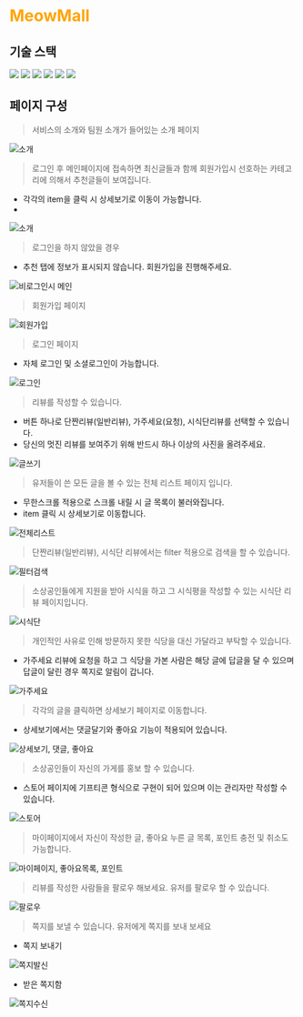 # <span style="color:orange">MeowMall</span>

## 기술 스택

<img src="https://img.shields.io/badge/html5-E34F26?style=for-the-badge&logo=html5&logoColor=white"> <img src="https://img.shields.io/badge/css-1572B6?style=for-the-badge&logo=css3&logoColor=white">
<img src="https://img.shields.io/badge/javascript-F7DF1E?style=for-the-badge&logo=javascript&logoColor=black">
<img src="https://img.shields.io/badge/vue.js-4FC08D?style=for-the-badge&logo=vue.js&logoColor=white">
<img src="https://img.shields.io/badge/node.js-339933?style=for-the-badge&logo=Node.js&logoColor=white">
<img src="https://img.shields.io/badge/mysql-4479A1?style=for-the-badge&logo=mysql&logoColor=white">

## 페이지 구성

> 서비스의 소개와 팀원 소개가 들어있는 소개 페이지

![소개](https://github.com/LeeHanJun00/MeowMall/assets/137124830/4ea9710c-995d-4187-9830-c1be249aae6a)

> 로그인 후 메인페이지에 접속하면 최신글들과 함께 회원가입시 선호하는 카테고리에 의해서 추천글들이 보여집니다.
- 각각의 item을 클릭 시 상세보기로 이동이 가능합니다.
- 
![소개](https://github.com/LeeHanJun00/MeowMall/issues/2#issue-1868837659)


> 로그인을 하지 않았을 경우
- 추천 탭에 정보가 표시되지 않습니다. 회원가입을 진행해주세요.

![비로그인시 메인](https://user-images.githubusercontent.com/89783182/172988614-ccd699ae-f553-4aa8-bf93-af44f1ff2bb3.gif)

> 회원가입 페이지

![회원가입](https://user-images.githubusercontent.com/89783182/172988663-adfbcc95-a1b6-4625-b827-567ba17f174a.gif)

> 로그인 페이지
- 자체 로그인 및 소셜로그인이 가능합니다.

![로그인](https://user-images.githubusercontent.com/89783182/172988673-5a79df39-7f10-4ae7-a3cc-363b3ae240e3.gif)

> 리뷰를 작성할 수 있습니다.
- 버튼 하나로 단짠리뷰(일반리뷰), 가주세요(요청), 시식단리뷰를 선택할 수 있습니다.
- 당신의 멋진 리뷰를 보여주기 위해 반드시 하나 이상의 사진을 올려주세요.

![글쓰기](https://user-images.githubusercontent.com/89783182/172997387-9ead8607-f300-45c2-acde-b2466f046a5c.gif)

> 유저들이 쓴 모든 글을 볼 수 있는 전체 리스트 페이지 입니다.
- 무한스크롤 적용으로 스크롤 내릴 시 글 목록이 불러와집니다. <br>
- item 클릭 시 상세보기로 이동합니다. <br>

![전체리스트](https://user-images.githubusercontent.com/89783182/172989092-18d6f821-0096-4f76-beb3-f3554c362710.gif)

> 단짠리뷰(일반리뷰), 시식단 리뷰에서는 filter 적용으로 검색을 할 수 있습니다.

![필터검색](https://user-images.githubusercontent.com/89783182/172990010-6b5ee217-2a33-4883-a01e-1f8cb1d0b487.gif)

> 소상공인들에게 지원을 받아 시식을 하고 그 시식평을 작성할 수 있는 시식단 리뷰 페이지입니다.

![시식단](https://user-images.githubusercontent.com/89783182/172989942-c0c519d0-6c87-4548-b613-796c0790ef02.gif)

> 개인적인 사유로 인해 방문하지 못한 식당을 대신 가달라고 부탁할 수 있습니다.
- 가주세요 리뷰에 요청을 하고 그 식당을 가본 사람은 해당 글에 답글을 달 수 있으며 답글이 달린 경우 쪽지로 알림이 갑니다.

![가주세요](https://user-images.githubusercontent.com/89783182/172990094-86cf4a21-7f21-401b-8d50-ab3ba38ce4a6.gif)

> 각각의 글을 클릭하면 상세보기 페이지로 이동합니다.
- 상세보기에서는 댓글달기와 좋아요 기능이 적용되어 있습니다.

![상세보기, 댓글, 좋아요](https://user-images.githubusercontent.com/89783182/172990749-3bdaa03c-4b09-4af0-8881-0f3a30556b2c.gif)

> 소상공인들이 자신의 가게를 홍보 할 수 있습니다.
- 스토어 페이지에 기프티콘 형식으로 구현이 되어 있으며 이는 관리자만 작성할 수 있습니다.

![스토어](https://user-images.githubusercontent.com/89783182/172990885-5c7fc3de-7260-4b33-9488-d307e9829e6e.gif)

> 마이페이지에서 자신이 작성한 글, 좋아요 누른 글 목록, 포인트 충전 및 취소도 가능합니다.

![마이페이지, 좋아요목록, 포인트](https://user-images.githubusercontent.com/89783182/172991743-1828c1f0-9cd2-4d4d-87c7-166fd0bf0c1d.gif)

> 리뷰를 작성한 사람들을 팔로우 해보세요. 유저를 팔로우 할 수 있습니다.
 
![팔로우](https://user-images.githubusercontent.com/89783182/172997731-9e82cf58-82c6-462a-b19a-550d2b42a7c5.gif)

> 쪽지를 보낼 수 있습니다. 유저에게 쪽지를 보내 보세요
- 쪽지 보내기

![쪽지발신](https://user-images.githubusercontent.com/89783182/172997952-c1e3ce94-b55c-4c5a-90f0-df83746c4a4a.gif)

- 받은 쪽지함

![쪽지수신](https://user-images.githubusercontent.com/89783182/172997975-a42ca952-2137-4330-b4b7-0df3dbe89315.gif)

